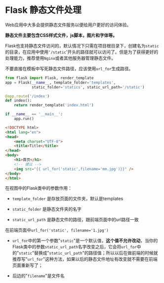 # Flask 静态文件处理

Web应用中大多会提供静态文件服务以便给用户更好的访问体验。

**静态文件主要包含CSS样式文件，js脚本，图片和字体等。**

Flask也支持静态文件访问的，默认情况下只需在项目根目录下，创建名为`static`的目录，在应用中使用`‘/static`'开头的路径就可以访问了。但是为了获得更好的处理能力，推荐使用`Nginx`或者其他服务器管理静态文件。

不要直接在模板中写死静态文件路径，应该使用`url_for`生成路径。

```python
from flask import Flask, render_template
app = Flask(__name__, template_folder='templates', 
            static_folder='statics', static_url_path='/static')

@app.route('/index')
def index():
    return render_template('index.html')

if __name__ == '__main__':
    app.run()
```

```html
<!DOCTYPE html>
<html lang="en">
<head>
    <meta charset="UTF-8">
    <title>Title</title>
</head>
<body>
    <h1>首页</h1> 
    <!-- 建议 -->
    <img src="{{ url_for('static',filename='mm.jpg')}}" />
</body>
</html>
```

在视图中的Flask类中的参数作用：

- `template_folder` 是存放页面的文件夹，默认是templates

- `static_folder` 是静态文件夹的名字

- `static_url_path` 是静态文件的路径，跟前端页面中的url路径一致

在前端页面中`url_for('static', filename='1.jpg') `

- `url_for`中的第一个参数"`static`"是一个默认值，**这个值不允许改动**，当你的Flask类中的参数`static_url_path`名字改变之后，它会将`url_for`中的"`static`"替换成"`static_url_path`"的路径值；所以以后在做前端的时候就推荐写"`url_for`"这种方法，如果以后的静态文件地址有改变就不需要在前端页面重新写了； 

- 后边的"`filename`"是文件名

